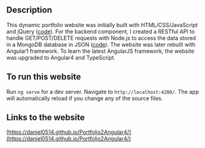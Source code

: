 ## Description
This dynamic portfolio website was initially built with HTML/CSS/JavaScript and jQuery ([code](https://github.com/daniel0514/Portfolio2)). For the backend component, 
I created a RESTful API to handle GET/POST/DELETE requests with Node.js to access the data stored in a MongoDB 
database in JSON ([code](https://github.com/daniel0514/Portfolio2MEANvers)). The website was later rebuilt with Angular1 framework. To learn the latest AngularJS framework, 
the website was upgraded to Angular4 and TypeScript.

## To run this website

Run `ng serve` for a dev server. Navigate to `http://localhost:4200/`. The app will automatically reload if you change any of the source files.

## Links to the website

[https://daniel0514.github.io/Portfolio2Angular4/](https://daniel0514.github.io/Portfolio2Angular4/)

